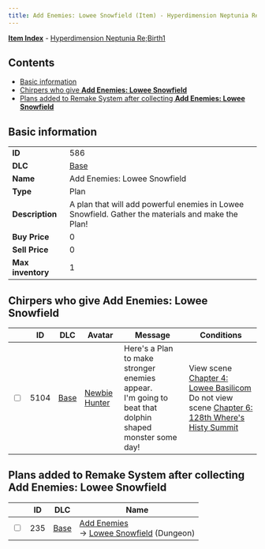 ```yaml
---
title: Add Enemies: Lowee Snowfield (Item) - Hyperdimension Neptunia Re;Birth1
---
```


[**Item Index**](/neptunia/rb1/item/index.html) - [Hyperdimension Neptunia Re;Birth1](/neptunia/rb1)

## Contents

- [Basic information](#basic-information)
- [Chirpers who give **Add Enemies: Lowee Snowfield**](#chirpers-who-give-add-enemies-lowee-snowfield)
- [Plans added to Remake System after collecting **Add Enemies: Lowee Snowfield**](#plans-added-to-remake-system-after-collecting-add-enemies-lowee-snowfield)
## Basic information

|   |   |
| -- | -- |
| **ID** | 586 |
| **DLC** | [Base](/neptunia/rb1/dlc/1-base.html) |
| **Name** | Add Enemies: Lowee Snowfield |
| **Type** | Plan |
| **Description** | A plan that will add powerful enemies in Lowee Snowfield. Gather the materials and make the Plan! |
| **Buy Price** | 0 |
| **Sell Price** | 0 |
| **Max inventory** | 1 |


## Chirpers who give **Add Enemies: Lowee Snowfield**

|    | ID | DLC | Avatar | Message | Conditions |
| -- | -- | --- | ------ | ------- | ---------- |
| <input type="checkbox" id="rb1-chirper-event-1-5104" class="trackbox" /> | 5104 | [Base](/neptunia/rb1/dlc/1-base.html) | [Newbie Hunter](/neptunia/rb1/undefined/1-228-newbie-hunter.html) | Here's a Plan to make stronger enemies appear.<br />I'm going to beat that dolphin shaped monster some day! | View scene [Chapter 4: Lowee Basilicom](/neptunia/rb1/scene/1-403-chapter-4-lowee-basilicom.html)<br />Do not view scene [Chapter 6: 128th Where's Histy Summit](/neptunia/rb1/scene/1-601-chapter-6-128th-wheres-histy-summit.html) |


## Plans added to Remake System after collecting **Add Enemies: Lowee Snowfield**

|    | ID | DLC | Name |
| -- | -- | --- | ---- |
| <input type="checkbox" id="rb1-remake-1-235" class="trackbox" /> | 235 | [Base](/neptunia/rb1/dlc/1-base.html) | [Add Enemies](/neptunia/rb1/remake/1-235-add-enemies.html)<br /> → [Lowee Snowfield](/neptunia/rb1/dungeon/1-12-lowee-snowfield.html) (Dungeon) |
